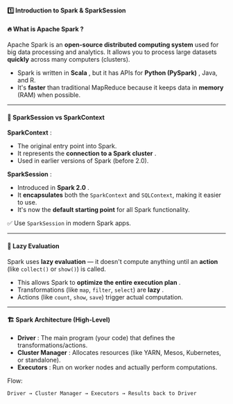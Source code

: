 **1️⃣ Introduction to Spark & SparkSession**

#### 🔥 What is  **Apache Spark** ?

Apache Spark is an **open-source distributed computing system** used for big data processing and analytics. It allows you to process large datasets **quickly** across many computers (clusters).

* Spark is written in  **Scala** , but it has APIs for  **Python (PySpark)** , Java, and R.
* It's **faster** than traditional MapReduce because it keeps data in **memory** (RAM) when possible.

---

#### 🧠 SparkSession vs SparkContext

 **SparkContext** :

* The original entry point into Spark.
* It represents the  **connection to a Spark cluster** .
* Used in earlier versions of Spark (before 2.0).

 **SparkSession** :

* Introduced in  **Spark 2.0** .
* It **encapsulates** both the `SparkContext` and `SQLContext`, making it easier to use.
* It's now the **default starting point** for all Spark functionality.

✅ Use `SparkSession` in modern Spark apps.

---

#### 🐌 Lazy Evaluation

Spark uses **lazy evaluation** — it doesn't compute anything until an **action** (like `collect()` or `show()`) is called.

* This allows Spark to  **optimize the entire execution plan** .
* Transformations (like `map`, `filter`, `select`) are  **lazy** .
* Actions (like `count`, `show`, `save`) trigger actual computation.

---

#### 🏗️ Spark Architecture (High-Level)

* **Driver** : The main program (your code) that defines the transformations/actions.
* **Cluster Manager** : Allocates resources (like YARN, Mesos, Kubernetes, or standalone).
* **Executors** : Run on worker nodes and actually perform computations.

Flow:

```
Driver → Cluster Manager → Executors → Results back to Driver
```
